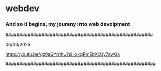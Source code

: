 # webdev
### And so it begins, my joureny into web devolpment ###

#####################################################

06/06/2025

https://youtu.be/qz0aGYrrlhU?si=xxqRmEbXcUy7awGa


######################################################
